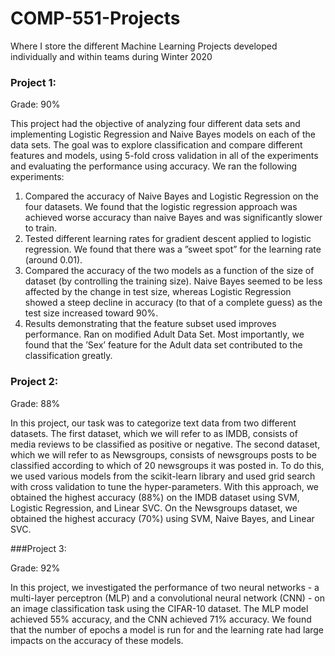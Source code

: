 # COMP-551-Projects
Where I store the different Machine Learning Projects developed individually and within teams during Winter 2020

### Project 1:

Grade: 90%

This project had the objective of analyzing four different data sets and implementing Logistic Regression and Naive Bayes models on each of the data sets. The goal was to explore classification and compare different features and models, using 5-fold cross validation in all of the experiments and evaluating the performance using accuracy. We ran the following experiments:
1. Compared the accuracy of Naive Bayes and Logistic Regression on the four datasets.
We found that the logistic regression approach was achieved worse accuracy than naive Bayes and was significantly slower to train.
2. Tested different learning rates for gradient descent applied to logistic regression. We found that there was a ”sweet spot” for the learning rate (around 0.01).
3. Compared the accuracy of the two models as a function of the size of dataset (by controlling the training size).
Naive Bayes seemed to be less affected by the change in test size, whereas Logistic Regression showed a steep decline in accuracy (to that of a complete guess) as the test size increased toward 90%.
4. Results demonstrating that the feature subset used improves performance. Ran on modified Adult Data Set. Most importantly, we found that the ’Sex’ feature for the Adult data set contributed to the classification greatly.

### Project 2:

Grade: 88%

In this project, our task was to categorize text data from two different datasets. The first dataset, which we will refer to as IMDB, consists of media reviews to be classified as positive or negative. The second dataset, which we will refer to as Newsgroups, consists of newsgroups posts to be classified according to which of 20 newsgroups it was posted in. To do this, we used various models from the scikit-learn library and used grid search with cross validation to tune the hyper-parameters. With this approach, we obtained the highest accuracy (88%) on the IMDB dataset using SVM, Logistic Regression, and Linear SVC. On the Newsgroups dataset, we obtained the highest accuracy (70%) using SVM, Naive Bayes, and Linear SVC.

###Project 3:

Grade: 92%

In this project, we investigated the performance of two neural networks - a multi-layer perceptron (MLP) and a convolutional neural network (CNN) - on an image classification task using the CIFAR-10 dataset. The MLP model achieved 55% accuracy, and the CNN achieved 71% accuracy. We found that the number of epochs a model is run for and the learning rate had large impacts on the accuracy of these models.

